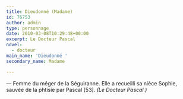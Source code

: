 ```yaml
---
title: Dieudonné (Madame)
id: 76753
author: admin
type: personnage
date: 2010-03-08T10:29:48+00:00
excerpt: Le Docteur Pascal
novel:
  - docteur
main_name: 'Dieudonné '
secondary_name: Madame

---
```

— Femme du méger de la Séguiranne. Elle a recueilli sa nièce Sophie, sauvée de la phtisie par Pascal [53]. _(Le Docteur Pascal.)_